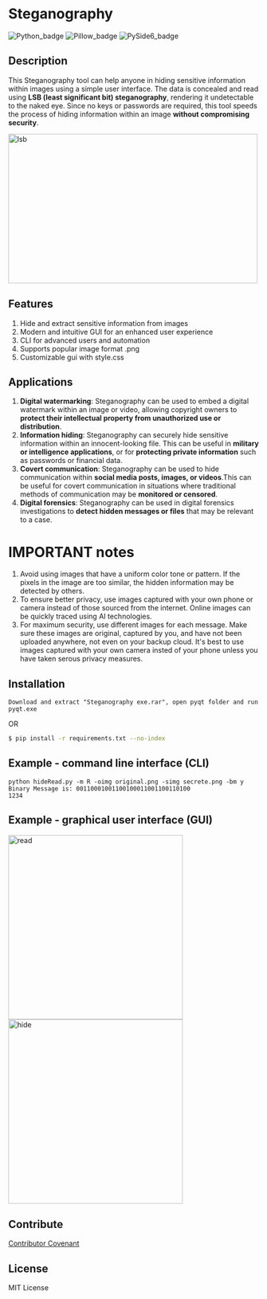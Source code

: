 # Steganography
![Python_badge](https://img.shields.io/badge/Python-3.9.2-success)
![Pillow_badge](https://img.shields.io/badge/Pillow-9.4.0-blue)
![PySide6_badge](https://img.shields.io/badge/PySide6-6.5.0%20-yellow)
## Description

This Steganography tool can help anyone in hiding sensitive information within images using a simple user interface.  The data is concealed and read using **LSB (least significant bit) steganography**, rendering it undetectable to the naked eye. Since no keys or passwords are required, this tool speeds the process of hiding information within an image **without compromising security**.

<img src="https://user-images.githubusercontent.com/68009977/233767796-32de40ab-1f65-47d8-888c-90e4f83bd995.jpg" alt="lsb" width="500" height="300">

## Features
1. Hide and extract sensitive information from images
2. Modern and intuitive GUI for an enhanced user experience
3. CLI for advanced users and automation
4. Supports popular image format .png
5. Customizable gui with style.css

## Applications
1. **Digital watermarking**: Steganography can be used to embed a digital watermark within an image or video, allowing copyright owners to **protect their intellectual property from unauthorized use or distribution**.
2. **Information hiding**: Steganography can securely hide sensitive information within an innocent-looking file. This can be useful in **military or intelligence applications**, or for **protecting private information** such as passwords or financial data.
3. **Covert communication**: Steganography can be used to hide communication within **social media posts, images, or videos**.This can be useful for covert communication in situations where traditional methods of communication may be **monitored or censored**.
4. **Digital forensics**: Steganography can be used in digital forensics investigations to **detect hidden messages or files** that may be relevant to a case.

# IMPORTANT notes
1. Avoid using images that have a uniform color tone or pattern. If the pixels in the image are too similar, the hidden information may be detected by others.
2. To ensure better privacy, use images captured with your own phone or camera instead of those sourced from the internet. Online images can be quickly traced using AI technologies.
3. For maximum security, use different images for each message. Make sure these images are original, captured by you, and have not been uploaded anywhere, not even on your backup cloud. It's best to use images captured with your own camera insted of your phone unless you have taken serous privacy measures.

## Installation
```
Download and extract "Steganography exe.rar", open pyqt folder and run pyqt.exe
```
OR
```bash
$ pip install -r requirements.txt --no-index
```

## Example - command line interface (CLI)
```console
python hideRead.py -m R -oimg original.png -simg secrete.png -bm y
Binary Message is: 00110001001100100011001100110100
1234
```
## Example - graphical user interface (GUI)
<img src="https://user-images.githubusercontent.com/68009977/232536759-a29bddc8-5d54-42e0-a0e8-8c1b1c106d46.png" alt="read" width="350" height="370"> <img src="https://user-images.githubusercontent.com/68009977/232536910-c96286e7-eb20-4b7b-9dd2-69967d8209bf.png" alt="hide" width="350" height="370">

## Contribute
[Contributor Covenant](https://www.contributor-covenant.org/)

## License
MIT License
